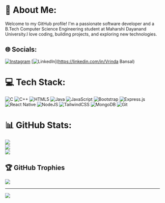 # 💫 About Me:
 Welcome to my GitHub profile! I'm a passionate software developer and a B.Tech Computer Science Engineering student at Maharshi Dayanand University.I love coding, building projects, and exploring new technologies.
 
 


## 🌐 Socials:
[![Instagram](https://img.shields.io/badge/Instagram-%23E4405F.svg?logo=Instagram&logoColor=white)](https://instagram.com/vrinda7104) [![LinkedIn](https://img.shields.io/badge/LinkedIn-%230077B5.svg?logo=linkedin&logoColor=white)](https://linkedin.com/in/Vrinda Bansal) 

# 💻 Tech Stack:
![C](https://img.shields.io/badge/c-%2300599C.svg?style=plastic&logo=c&logoColor=white) ![C++](https://img.shields.io/badge/c++-%2300599C.svg?style=plastic&logo=c%2B%2B&logoColor=white) ![HTML5](https://img.shields.io/badge/html5-%23E34F26.svg?style=plastic&logo=html5&logoColor=white) ![Java](https://img.shields.io/badge/java-%23ED8B00.svg?style=plastic&logo=openjdk&logoColor=white) ![JavaScript](https://img.shields.io/badge/javascript-%23323330.svg?style=plastic&logo=javascript&logoColor=%23F7DF1E) ![Bootstrap](https://img.shields.io/badge/bootstrap-%238511FA.svg?style=plastic&logo=bootstrap&logoColor=white) ![Express.js](https://img.shields.io/badge/express.js-%23404d59.svg?style=plastic&logo=express&logoColor=%2361DAFB) ![React Native](https://img.shields.io/badge/react_native-%2320232a.svg?style=plastic&logo=react&logoColor=%2361DAFB) ![NodeJS](https://img.shields.io/badge/node.js-6DA55F?style=plastic&logo=node.js&logoColor=white) ![TailwindCSS](https://img.shields.io/badge/tailwindcss-%2338B2AC.svg?style=plastic&logo=tailwind-css&logoColor=white) ![MongoDB](https://img.shields.io/badge/MongoDB-%234ea94b.svg?style=plastic&logo=mongodb&logoColor=white) ![Git](https://img.shields.io/badge/git-%23F05033.svg?style=plastic&logo=git&logoColor=white)
# 📊 GitHub Stats:
![](https://github-readme-stats.vercel.app/api?username=vri234&theme=radical&hide_border=false&include_all_commits=true&count_private=false)<br/>
![](https://github-readme-streak-stats.herokuapp.com/?user=vri234&theme=radical&hide_border=false)<br/>
![](https://github-readme-stats.vercel.app/api/top-langs/?username=vri234&theme=radical&hide_border=false&include_all_commits=true&count_private=false&layout=compact)

## 🏆 GitHub Trophies
![](https://github-profile-trophy.vercel.app/?username=vri234&theme=shadow_red&no-frame=false&no-bg=false&margin-w=4)

---
[![](https://visitcount.itsvg.in/api?id=vri234&icon=5&color=4)](https://visitcount.itsvg.in)

<!-- Proudly created with GPRM ( https://gprm.itsvg.in ) -->

